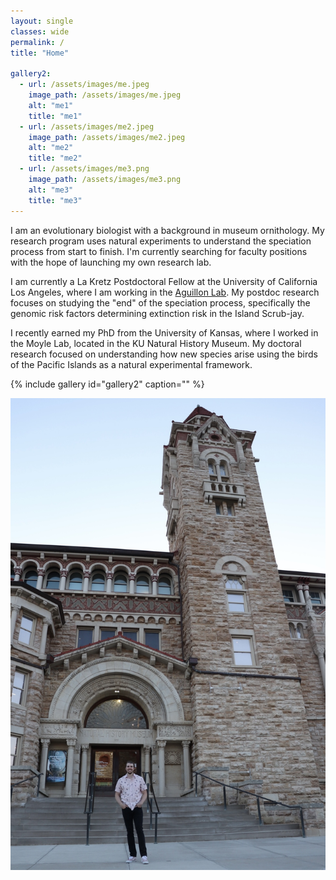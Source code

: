 ```yaml
---
layout: single
classes: wide
permalink: /
title: "Home"

gallery2:
  - url: /assets/images/me.jpeg
    image_path: /assets/images/me.jpeg
    alt: "me1"
    title: "me1"
  - url: /assets/images/me2.jpeg
    image_path: /assets/images/me2.jpeg
    alt: "me2"
    title: "me2"
  - url: /assets/images/me3.png
    image_path: /assets/images/me3.png
    alt: "me3"
    title: "me3"
---
```


I am an evolutionary biologist with a background in museum ornithology. My research program uses natural experiments to understand the speciation process from start to finish. I'm currently searching for faculty positions with the hope of launching my own research lab.

I am currently a La Kretz Postdoctoral Fellow at the University of California Los Angeles, where I am working in the [Aguillon Lab](https://stepfanieaguillon.com/). My postdoc research focuses on studying the "end" of the speciation process, specifically the genomic risk factors determining extinction risk in the Island Scrub-jay.

I recently earned my PhD from the University of Kansas, where I worked in the Moyle Lab, located in the KU Natural History Museum. My doctoral research focused on understanding how new species arise using the birds of the Pacific Islands as a natural experimental framework.

{% include gallery id="gallery2" caption="" %}


![image](/assets/images/IMG_0798.jpeg)

